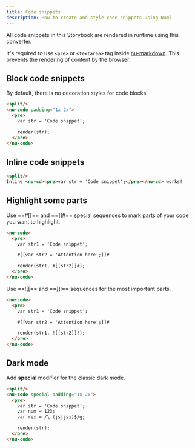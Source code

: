 ```yaml
---
title: Code snippets
description: How to create and style code snippets using Numl
---
```


All code snippets in this Storybook are rendered in runtime using this converter.

It's required to use `<pre>` or `<textarea>` tag inside [nu-markdown](../../reference/elements/nu-markdown.md). This prevents the rendering of content by the browser.

## Block code snippets

By default, there is no decoration styles for code blocks.

```html
<split/>
<nu-code padding="1x 2x">
  <pre>
    var str = 'Code snippet';

    render(str);
  </pre>
</nu-code>
```

## Inline code snippets

```html
<split/>
Inline <nu-cd><pre>var str = 'Code snippet';</pre></nu-cd> works!
```

## Highlight some parts

Use ==#\[[== and ==\]\]#== special sequences to mark parts of your code you want to highlight.

```html
<nu-code>
  <pre>
    var str1 = 'Code snippet';

    #[[var str2 = 'Attention here';]]#

    render(str1, #[[str2]]#);
  </pre>
</nu-code>
```

Use ==![[== and ==]]!== sequences for the most important parts.

```html
<nu-code>
  <pre>
    var str1 = 'Code snippet';

    #[[var str2 = 'Attention here';]]#

    render(str1, ![[str2]]!);
  </pre>
</nu-code>
```

## Dark mode

Add **special** modifier for the classic dark mode.

```html
<split/>
<nu-code special padding="1x 2x">
  <pre>
    var str = 'Code snippet';
    var num = 123;
    var rex = /\.(js|jsx)$/g;

    render(str);
  </pre>
</nu-code>
```
